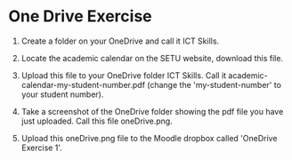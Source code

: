 # One Drive Exercise

1. Create a folder on your OneDrive and call it ICT Skills.

2. Locate the academic calendar on the SETU website, download this file.

3. Upload this file to your OneDrive folder ICT Skills. Call it academic-calendar-my-student-number.pdf (change  the 'my-student-number' to your student number).

4. Take a screenshot of the OneDrive folder showing the pdf file you have just uploaded. Call this file oneDrive.png.

4. Upload this oneDrive.png file to the Moodle dropbox called 'OneDrive Exercise 1'.